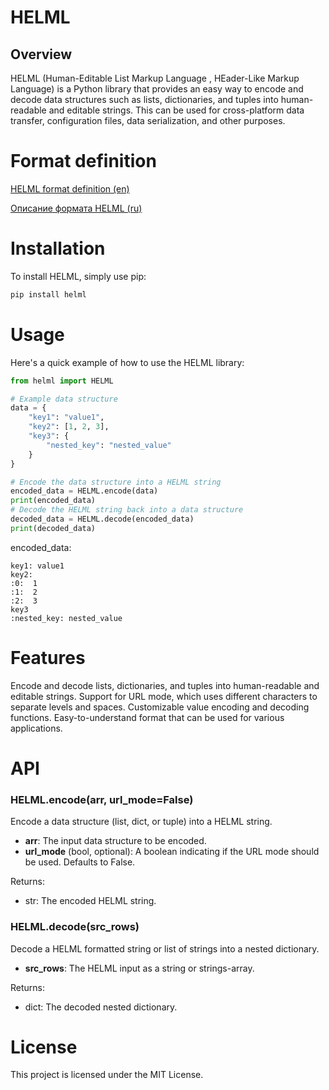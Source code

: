 # HELML

## Overview
HELML (Human-Editable List Markup Language , HEader-Like Markup Language) is a Python library that provides an easy way to encode and decode data structures such as lists, dictionaries, and tuples into human-readable and editable strings. This can be used for cross-platform data transfer, configuration files, data serialization, and other purposes.

# Format definition
[HELML format definition (en)](./../README-HELML_en.md)

[Описание формата HELML (ru)](./../README-HELML_ru.md)


# Installation
To install HELML, simply use pip:

```bash
pip install helml
```

# Usage

Here's a quick example of how to use the HELML library:

```python
from helml import HELML

# Example data structure
data = {
    "key1": "value1",
    "key2": [1, 2, 3],
    "key3": {
        "nested_key": "nested_value"
    }
}

# Encode the data structure into a HELML string
encoded_data = HELML.encode(data)
print(encoded_data)
# Decode the HELML string back into a data structure
decoded_data = HELML.decode(encoded_data)
print(decoded_data)
```
encoded_data:
```console
key1: value1
key2:
:0:  1
:1:  2
:2:  3
key3
:nested_key: nested_value
```


# Features
Encode and decode lists, dictionaries, and tuples into human-readable and editable strings.
Support for URL mode, which uses different characters to separate levels and spaces.
Customizable value encoding and decoding functions.
Easy-to-understand format that can be used for various applications.

# API

### **HELML.encode**(arr, url_mode=False)

Encode a data structure (list, dict, or tuple) into a HELML string.

- **arr**: The input data structure to be encoded.
- **url_mode** (bool, optional): A boolean indicating if the URL mode should be used. Defaults to False.

Returns:

- str: The encoded HELML string.

### **HELML.decode**(src_rows)

Decode a HELML formatted string or list of strings into a nested dictionary.

- **src_rows**: The HELML input as a string or strings-array.

Returns:

- dict: The decoded nested dictionary.


# License
This project is licensed under the MIT License.
